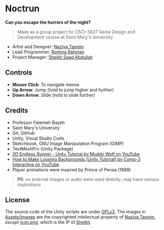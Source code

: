 # Noctrun

**Can you escape the horrors of the night?**

> Made as a group project for CSCI-3827 Game Design and Development course at Saint Mary's University

- Artist and Designer: [Naziya Tasnim](https://github.com/nazy00)
- Lead Programmer: [Romina Rahman](https://github.com/Romina03)
- Project Manager: [Sheikh Saad Abdullah](https://github.com/cybardev)

## Controls

- **Mouse Click**: To navigate menus
- **Up Arrow**: Jump (hold to jump higher and further)
- **Down Arrow**: Slide (hold to slide further)

## Credits

- Professor Fatemeh Bayeh
- Saint Mary's University
- Git, GitHub
- Unity, Visual Studio Code
- Sketchbook, GNU Image Manipulation Program (GIMP)
- TextMeshPro (Unity Package)
- [2D Endless Runner - Unity Tutorial by Muddy Wolf on YouTube](https://www.youtube.com/playlist?list=PLfX6C2dxVyLylMufxTi7DM9Vjlw5bff1c)
- [How to Make Looping Backgrounds [Unity Tutorial] by Comp-3 Interactive on YouTube](https://youtu.be/A5YSbgqr3sc)
- Player animations were inspired by Prince of Persia (1989)

> **PS**: no external images or audio were used directly; may have various inspirations

## License

The source code of the Unity scripts are under [GPLv3](LICENSE). The images in [Assets/Images](Assets/Images) are the copyrighted intellectual property of [Naziya Tasnim](https://github.com/nazy00), _except_ [icon.png](Assets/Images/icon.png), which is the IP of [Sheikh](https://github.com/cybardev).
